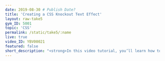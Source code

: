 ```yaml
---
date: 2019-08-30 # Publish Date?
title: 'Creating a CSS Knockout Text Effect'
layout: raw-take5
gym_ID: 5001
topic: 'CSS'
permalink: /static/take5/:name
live: true
video_ID: YBV00021
featured: false
short_description: "<strong>In this video tutorial, you’ll learn how to create a knockout text effect with CSS.</strong> Knockout text is text that looks like it’s been cut out of a surface to reveal the background and can be give a unique design look for your website. In the past, this effect could only be created using an image editor such as Photoshop or Sketch."
---
```

